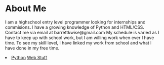<h1>About Me</h1>
<p>I am a highschool entry level programmer looking for internships and commisions.
I have a growing knowledge of Python and HTML/CSS.
Contact me via email at <a href"mailto:email: barrettkwise@gmail.com">barrettkwise@gmail.com</a>
My schedule is varied as I have to keep up with school work, but I am willing work when ever I have time.
To see my skill level, I have linked my work from school and what I have done in my free time.
<li><a href="https://github.com/turt1edman/python">Python</a>
<a href="https://github.com/turt1edman/web-stuff">Web Stuff</a></li>
</p>

<!---
turt1edman/turt1edman is a ✨ special ✨ repository because its `README.md` (this file) appears on your GitHub profile.
You can click the Preview link to take a look at your changes.
--->
